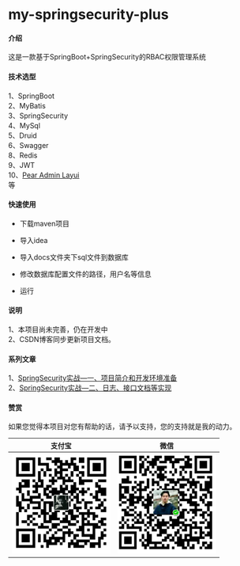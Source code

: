 # my-springsecurity-plus
#### 介绍
这是一款基于SpringBoot+SpringSecurity的RBAC权限管理系统

#### 技术选型
1、SpringBoot  
2、MyBatis    
3、SpringSecurity  
4、MySql  
5、Druid   
6、Swagger    
8、Redis  
9、JWT  
10、[Pear Admin Layui](https://gitee.com/Jmysy/Pear-Admin-Layui)  
等
#### 快速使用

- 下载maven项目
 
- 导入idea
 
- 导入docs文件夹下sql文件到数据库
 
- 修改数据库配置文件的路径，用户名等信息
 
- 运行

#### 说明
1、本项目尚未完善，仍在开发中  
2、CSDN博客同步更新项目文档。

#### 系列文章
1、[SpringSecurity实战—一、项目简介和开发环境准备](https://blog.csdn.net/HYDCS/article/details/107249376)  
2、[SpringSecurity实战—二、日志、接口文档等实现](https://blog.csdn.net/HYDCS/article/details/107284901)

#### 赞赏
如果您觉得本项目对您有帮助的话，请予以支持，您的支持就是我的动力。

| 支付宝 | 微信 |
| ------ | ---- |
|    <img src="docs/images/支付宝.jpg" width="200px" />    |  <img src="./docs/images/wechat.png" width="200px" />    |


 

